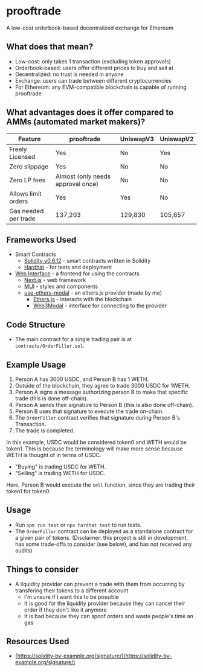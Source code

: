 # prooftrade
A low-cost orderbook-based decentralized exchange for Ethereum

## What does that mean?
- Low-cost: only takes 1 transaction (excluding token approvals)
- Orderbook-based: users offer different prices to buy and sell at
- Decentralized: no trust is needed in anyone
- Exchange: users can trade between different cryptocurrencies
- For Ethereum: any EVM-compatible blockchain is capable of running prooftrade

## What advantages does it offer compared to AMMs (automated market makers)?

| Feature | prooftrade | UniswapV3 | UniswapV2 |
| --- | --- | --- | --- |
| Freely Licensed | Yes | No | Yes |
| Zero slippage | Yes | No | No |
| Zero LP fees | Almost (only needs approval once) | No | No |
| Allows limit orders | Yes | Yes | No |
| Gas needed per trade | 137,203 | 129,830 | 105,657 |

## Frameworks Used
- Smart Contracts
  - [Solidity v0.6.12](https://docs.soliditylang.org/en/v0.6.12/) - smart contracts written in Solidity
  - [Hardhat](https://hardhat.org/) - for tests and deployment
- [Web Interface](https://prooftrade.vercel.app/) - a frontend for using the contracts
  - [Next.js](https://nextjs.org/) - web framework
  - [MUI](https://mui.com/) - styles and components
  - [use-ethers-modal](https://github.com/tripplyons/use-ethers-modal) - an ethers.js provider (made by me)
    - [Ethers.js](https://docs.ethers.io/v5/) - interacts with the blockchain
    - [Web3Modal](https://github.com/Web3Modal/web3modal) - interface for connecting to the provider

## Code Structure
- The main contract for a single trading pair is at `contracts/OrderFiller.sol`.

## Example Usage
1. Person A has 3000 USDC, and Person B has 1 WETH.
2. Outside of the blockchain, they agree to trade 3000 USDC for 1WETH.
3. Person A signs a message authorizing person B to make that specific trade (this is done off-chain).
4. Person A sends their signature to Person B (this is also done off-chain).
5. Person B uses that signature to execute the trade on-chain.
6. The `OrderFiller` contract verifies that signature during Person B's Transaction.
7. The trade is completed.

In this example, USDC would be considered token0 and WETH would be token1.
This is because the terminology will make more sense because WETH is thought of in terms of USDC.

- "Buying" is trading USDC for WETH.
- "Selling" is trading WETH for USDC.

Here, Person B would execute the `sell` function, since they are trading their token1 for token0.

## Usage
- Run `npm run test` or `npx hardhat test` to run tests.
- The `OrderFiller` contract can be deployed as a standalone contract for a given pair of tokens.
(Disclaimer: this project is still in development, has some trade-offs to consider (see below), and has not received any audits)

## Things to consider
- A liquidity provider can prevent a trade with them from occurring by transfering their tokens to a different account
  - I'm unsure if I want this to be possible
  - It is good for the liquidity provider because they can cancel their order if they don't like it anymore
  - It is bad because they can spoof orders and waste people's time an gas

## Resources Used
- [https://solidity-by-example.org/signature/](https://solidity-by-example.org/signature/)
